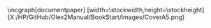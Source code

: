 \incgraph[documentpaper]
[width=\stockwidth,height=\stockheight]{X:/HP/GitHub/Olex2Manual/BookStart/images/CoverA5.png}
